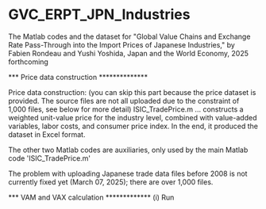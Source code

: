 # GVC_ERPT_JPN_Industries
The Matlab codes and the dataset for "Global Value Chains and Exchange Rate Pass-Through into the Import Prices of Japanese Industries," by Fabien Rondeau and Yushi Yoshida, Japan and the World Economy, 2025 forthcoming

*** Price data construction **************

Price data construction: (you can skip this part because the price dataset is provided. The source files are not all uploaded due to the constraint of 1,000 files, see below for more detail)
ISIC_TradePrice.m ... constructs a weighted unit-value price for the industry level, combined with value-added variables, labor costs, and consumer price index. In the end, it produced the dataset in Excel format.

The other two Matlab codes are auxiliaries, only used by the main Matlab code 'ISIC_TradePrice.m' 

The problem with uploading Japanese trade data files before 2008 is not currently fixed yet (March 07, 2025); there are over 1,000 files. 

*** VAM and VAX calculation *************
(i) Run 
